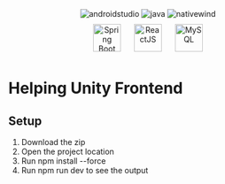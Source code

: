 
  <div align="center">
    <img src="https://img.shields.io/badge/-Spring_Boot-black?style=for-the-badge&logoColor=white&logo=spring&color=00FF00" alt="androidstudio" />
    <img src="https://img.shields.io/badge/-ReactJS-black?style=for-the-badge&logoColor=white&logo=react&color=61DBFB" alt="java" />
    <img src="https://img.shields.io/badge/MySQL-black?style=for-the-badge&logoColor=white&logo=mysql&color=f29111" alt="nativewind" />
  </div>

  <div align="center">
  <img src="https://cdn.jsdelivr.net/gh/devicons/devicon/icons/spring/spring-original.svg" alt="Spring Boot" width="50" height="50" style="margin: 10px;" />
  <img src="https://cdn.jsdelivr.net/gh/devicons/devicon/icons/react/react-original.svg" alt="ReactJS" width="50" height="50" style="margin: 10px;" />
  <img src="https://cdn.jsdelivr.net/gh/devicons/devicon/icons/mysql/mysql-original-wordmark.svg" alt="MySQL" width="50" height="50" style="margin: 10px;" />
</div>

# Helping Unity Frontend

## Setup
<ol>
  <li>Download the zip</li>
  <li>Open the project location</li>
  <li>Run npm install --force</li>
  <li>Run npm run dev to see the output</li>
  
</ol>
